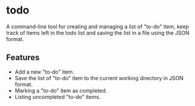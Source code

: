 # todo
A command-line tool for creating and managing a list of "to-do" item, 
keep track of items left in the todo list and saving the list in a file
using the JSON format.

## Features
- Add a new "to-do" item.
- Save the list of "to-do" item to the current working directory in JSON format.
- Marking a "to-do" item as completed.
- Listing uncompleted "to-do" items.
